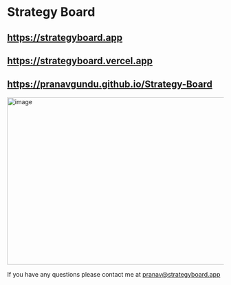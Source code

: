 # Strategy Board
## https://strategyboard.app
## https://strategyboard.vercel.app
## https://pranavgundu.github.io/Strategy-Board
<img width="690" height="388" alt="image" src="https://github.com/user-attachments/assets/bb049aef-19a5-44c0-8b29-64799408ee6a" />

If you have any questions please contact me at pranav@strategyboard.app

